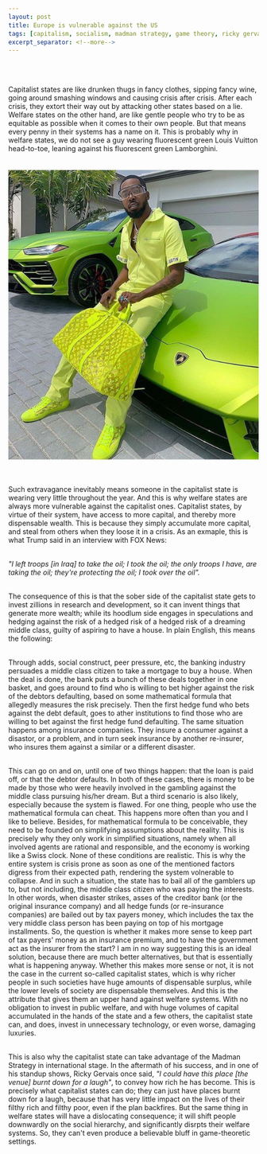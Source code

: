 ```yaml
---
layout: post
title: Europe is vulnerable against the US
tags: [capitalism, socialism, madman strategy, game theory, ricky gervais]
excerpt_separator: <!--more-->
---
```




<br><br>

<p align="justify">
    
  
  
Capitalist states are like drunken thugs in fancy clothes, sipping fancy wine, going around smashing windows and causing crisis after crisis.
After each crisis, they extort their way out by attacking other states based on a lie. <!--more-->
Welfare states on the other hand, are like gentle people who try to be as equitable as possible when it comes to their own people. 
But that means every penny in their systems has a name on it. This is probably why in welfare states, we do not see a guy wearing fluorescent green Louis Vuitton head-to-toe, leaning against his fluorescent green Lamborghini.<br><br>

</p>    
    
<p align="center">
      <img alt="Lamborghini" src="/assets/img/pexels/lamborghini.jpg">
</p>
<br>
<p align="justify">
    
  

Such extravagance inevitably means someone in the capitalist state is wearing very little throughout the year. 
And this is why welfare states are always more vulnerable against the capitalist ones. 
Capitalist states, by virtue of their system, have access to more capital, and thereby more dispensable wealth. 
This is because they simply accumulate more capital, and steal from others when they loose it in a crisis. As an exmaple, this is what Trump said in an interview with FOX News: <br><br>
  
<em>"I left troops [in Iraq] to take the oil; I took the oil; the only troops I have, are taking the oil; they're protecting the oil; I took over the oil".</em> <br><br>
  
The consequence of this is that the sober side of the capitalist state gets to invest zillions in research and development, so it can invent things that generate more wealth; while its hoodlum side engages in speculations and hedging against the risk of a hedged risk of a hedged risk of a dreaming middle class, guilty of aspiring to have a house. In plain English, this means the following: <br><br>
    
Through adds, social construct, peer pressure, etc, the banking industry persuades a middle class citizen to take a mortgage to buy a house. When the deal is done, the bank puts a bunch of these deals together in one basket, and goes around to find who is willing to bet higher against the risk of the debtors defaulting, based on some mathematical formula that allegedly measures the risk precisely. Then the first hedge fund who bets against the debt default, goes to ather institutions to find those who are willing to bet against the first hedge fund defaulting. The same situation happens among insurance companies. They insure a consumer against a disastor, or a problem, and in turn seek insurance by another re-insurer, who insures them against a similar or a different disaster. 
 <br><br>
    
This can go on and on, until one of two things happen: that the loan is paid off, or that the debtor defaults. In both of these cases, there is money to be made by those who were heavily involved in the gambling against the middle class pursuing his/her dream. But a third scenario is also likely, especially because the system is flawed. For one thing, people who use the mathematical formula can cheat. This happens more often than you and I like to believe. Besides, for mathematical formula to be conceivable, they need to be founded on simplifying assumptions about the reality. This is precisely why they only work in simplified situations, namely when all involved agents are rational and responsible, and the economy is working like a Swiss clock. None of these conditions are realistic. This is why the entire system is crisis prone as soon as one of the mentioned factors digress from their expected path, rendering the system volnerable to collapse. And in such a situation, the state has to bail all of the gamblers up to, but not including, the middle class citizen who was paying the interests. In other words, when disaster strikes, asses of the creditor bank (or the original insurance company) and all hedge funds (or re-insurance companies) are bailed out by tax payers money, which includes the tax the very middle class person has been paying on top of his mortgage installments. So, the question is whether it makes more sense to keep part of tax payers' money as an insurance premium, and to have the government act as the insurer from the start? I am in no way suggesting this is an ideal solution, because there are much better alternatives, but that is essentially what is happening anyway. Whether this makes more sense or not, it is not the case in the current so-called capitalist states, which is why richer people in such societies have huge amounts of dispensable surplus, while the lower levels of society are dispensable themselves. And this is the attribute that gives them an upper hand against welfare systems. With no obligation to invest in public welfare, and with huge volumes of capital accumulated in the hands of the state and a few others, the capitalist state can, and does, invest in unnecessary technology, or even worse, damaging luxuries. <br><br>
    
This is also why the capitalist state can take advantage of the Madman Strategy in international stage. 
In the aftermath of his success, and in one of his standup shows, Ricky Gervais once said, <em>"I could have this place [the venue] burnt down for a laugh"</em>, to convey how rich he has become. 
This is precisely what capitalist states can do; they can just have places burnt down for a laugh, because that has very little impact on the lives of their filthy rich and filthy poor, even if the plan backfires. But the same thing in welfare states will have a dislocating consequence; it will shift people downwardly on the social hierarchy, and significantly disrpts their welfare systems. So, they can't even produce a believable bluff in game-theoretic settings. 
 
 
 </p>  


<br><br>
